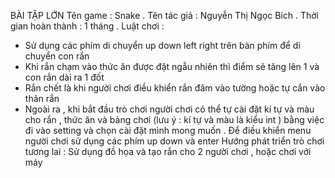 BÀI TẬP LỚN 
  Tên game : Snake .
  Tên tác giả : Nguyễn Thị Ngọc Bích .
  Thời gian hoàn thành : 1 tháng .
  Luật chơi : 
  - Sử dụng các phím di chuyển up down left right trên bàn phím để di chuyển con rắn 
  - Khi rắn chạm vào thức ăn được đặt ngẫu nhiên thì điểm sẽ tăng lên 1 và con rắn dài ra 1 đốt
  - Rắn chết là khi người chơi điều khiển rắn đâm vào tường hoặc tự cắn vào thân rắn
  - Ngoài ra , khi bắt đầu trò chơi người chơi có thể tự cài đặt kí tự và màu cho rắn , thức ăn và bảng chơi (lưu ý : kí tự và màu là kiểu    int ) bằng việc đi vào setting và chọn cài đặt mình mong muốn  . Để điều khiển menu người chơi sử dụng các phím up down và enter
  Hướng phát triển trò chơi tương lai : Sử dụng đồ họa và tạo rắn cho 2 người chơi , hoặc chơi với máy

  
